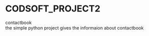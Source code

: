 # CODSOFT_PROJECT2
contactbook<br/>
the simple python project gives the informaion about contactbook
